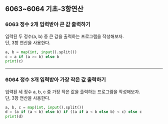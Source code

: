 ## 6063~6064 기초-3항연산

### 6063 정수 2개 입력받아 큰 값 출력하기

입력된 두 정수(a, b) 중 큰 값을 출력하는 프로그램을 작성해보자.  
단, 3항 연산을 사용한다.

```Python
a, b = map(int, input().split())
c = a if (a >= b) else b
print(c)
```

---

### 6064 정수 3개 입력받아 가장 작은 값 출력하기

입력된 세 정수 a, b, c 중 가장 작은 값을 출력하는 프로그램을 작성해보자.  
단, 3항 연산을 사용한다.

```Python
a, b, c = map(int, input().split())
d = (a if (a < b) else b) if ((a if a < b else b) < c) else c
print(d)
```
